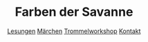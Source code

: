 <header class="page-header" role="banner">
      <h1 class="project-name">Farben der Savanne</h1>      
        <a href="./lesungen.html" class="btn">Lesungen</a>
        <a href="./maerchen.html" class="btn">Märchen</a>
        <a href="./trommeln.html" class="btn">Trommelworkshop</a>
        <a href="./about.html" class="btn">Kontakt</a>
</header>
